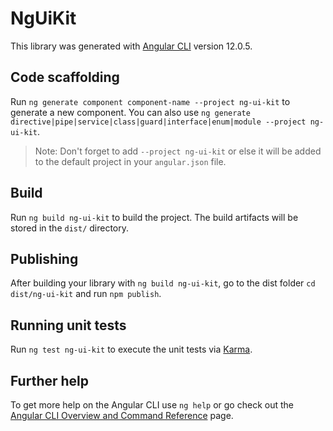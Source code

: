 # NgUiKit

This library was generated with [Angular CLI](https://github.com/angular/angular-cli) version 12.0.5.

## Code scaffolding

Run `ng generate component component-name --project ng-ui-kit` to generate a new component. You can also use `ng generate directive|pipe|service|class|guard|interface|enum|module --project ng-ui-kit`.
> Note: Don't forget to add `--project ng-ui-kit` or else it will be added to the default project in your `angular.json` file. 

## Build

Run `ng build ng-ui-kit` to build the project. The build artifacts will be stored in the `dist/` directory.

## Publishing

After building your library with `ng build ng-ui-kit`, go to the dist folder `cd dist/ng-ui-kit` and run `npm publish`.

## Running unit tests

Run `ng test ng-ui-kit` to execute the unit tests via [Karma](https://karma-runner.github.io).

## Further help

To get more help on the Angular CLI use `ng help` or go check out the [Angular CLI Overview and Command Reference](https://angular.io/cli) page.
